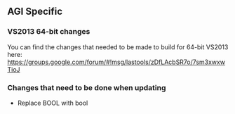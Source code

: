 ## AGI Specific
### VS2013 64-bit changes
You can find the changes that needed to be made to build for 64-bit VS2013 here: https://groups.google.com/forum/#!msg/lastools/zDfLAcbSR7o/7sm3xwxwTioJ

### Changes that need to be done when updating
 - Replace BOOL with bool
